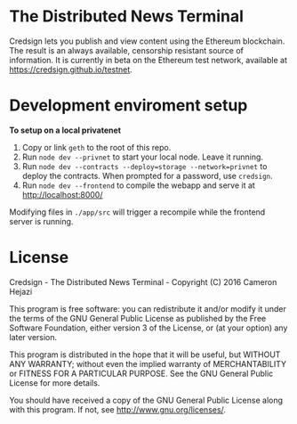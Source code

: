 # The Distributed News Terminal
Credsign lets you publish and view content using the Ethereum blockchain. The result is an always available, censorship resistant source of information. It is currently in beta on the Ethereum test network, available at <https://credsign.github.io/testnet>.

# Development enviroment setup

**To setup on a local privatenet**

1. Copy or link `geth` to the root of this repo.
2. Run `node dev --privnet` to start your local node. Leave it running.
3. Run `node dev --contracts --deploy=storage --network=privnet` to deploy the contracts. When prompted for a password, use `credsign`.
4. Run `node dev --frontend` to compile the webapp and serve it at <http://localhost:8000/>

Modifying files in `./app/src` will trigger a recompile while the frontend server is running.

# License

Credsign - The Distributed News Terminal - Copyright (C) 2016 Cameron Hejazi

This program is free software: you can redistribute it and/or modify
it under the terms of the GNU General Public License as published by
the Free Software Foundation, either version 3 of the License, or
(at your option) any later version.

This program is distributed in the hope that it will be useful,
but WITHOUT ANY WARRANTY; without even the implied warranty of
MERCHANTABILITY or FITNESS FOR A PARTICULAR PURPOSE.  See the
GNU General Public License for more details.

You should have received a copy of the GNU General Public License
along with this program.  If not, see <http://www.gnu.org/licenses/>.
